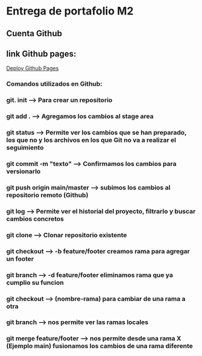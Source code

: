 # Entrega de portafolio M2

## Cuenta Github

## link Github pages:
[Deploy Github Pages](https://github.com/noyanedelparada/Portafolio-m2)

### Comandos utilizados en Github:



### git. init --> Para crear un repositorio
### 
### git add . --> Agregamos los cambios al stage area
### 
### git status --> Permite ver los cambios que se han preparado, los que no y los archivos en los que Git no va a realizar el seguimiento
### 
### git commit -m "texto" --> Confirmamos los cambios para versionarlo
### 
### git push origin main/master --> subimos los cambios al repositorio remoto (Github)
### 
### git log --> Permite ver el historial del proyecto, filtrarlo y buscar cambios concretos
### 
### git clone --> Clonar repositorio existente
### 
### git checkout --> -b feature/footer creamos rama para agregar un footer
### 
### git branch --> -d feature/footer eliminamos rama que ya cumplio su funcion 
### 
### git checkout --> (nombre-rama) para cambiar de una rama a otra
### 
### git branch --> nos permite ver las ramas locales
### 
### git merge feature/footer --> nos permite desde una rama X (Ejemplo main) fusionamos los cambios de una rama diferente